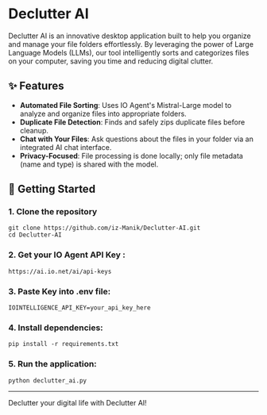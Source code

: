 # Declutter AI

Declutter AI is an innovative desktop application built to help you organize and manage your file folders effortlessly. By leveraging the power of Large Language Models (LLMs), our tool intelligently sorts and categorizes files on your computer, saving you time and reducing digital clutter.

## ✨ Features
- **Automated File Sorting**: Uses IO Agent's Mistral-Large model to analyze and organize files into appropriate folders.
- **Duplicate File Detection**: Finds and safely zips duplicate files before cleanup.
- **Chat with Your Files**: Ask questions about the files in your folder via an integrated AI chat interface.
- **Privacy-Focused**: File processing is done locally; only file metadata (name and type) is shared with the model.

## 🚀 Getting Started

### 1. Clone the repository
    git clone https://github.com/iz-Manik/Declutter-AI.git
    cd Declutter-AI

### 2. Get your IO Agent API Key :
    https://ai.io.net/ai/api-keys

### 3. Paste Key into .env file:
    IOINTELLIGENCE_API_KEY=your_api_key_here

### 4. Install dependencies:
    pip install -r requirements.txt
    
### 5. Run the application:
    python declutter_ai.py

---
Declutter your digital life with Declutter AI!
